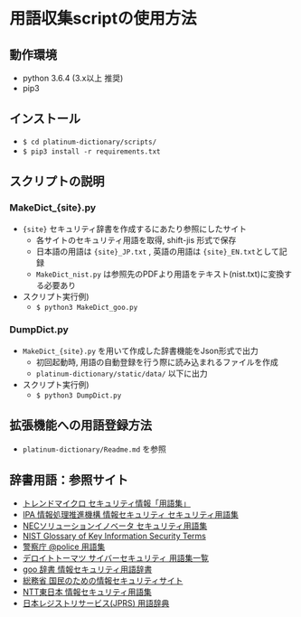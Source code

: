 # 用語収集scriptの使用方法

## 動作環境
- python 3.6.4 (3.x以上 推奨)
- pip3

## インストール
- `$ cd platinum-dictionary/scripts/`
- `$ pip3 install -r requirements.txt`

## スクリプトの説明

### MakeDict_{site}.py
- `{site}` セキュリティ辞書を作成するにあたり参照にしたサイト
  - 各サイトのセキュリティ用語を取得, shift-jis 形式で保存
  - 日本語の用語は `{site}_JP.txt` , 英語の用語は `{site}_EN.txt`として記録
  - `MakeDict_nist.py` は参照先のPDFより用語をテキスト(nist.txt)に変換する必要あり
- スクリプト実行例)
  - `$ python3 MakeDict_goo.py`

### DumpDict.py
- `MakeDict_{site}.py` を用いて作成した辞書機能をJson形式で出力
  - 初回起動時, 用語の自動登録を行う際に読み込まれるファイルを作成
  - `platinum-dictionary/static/data/` 以下に出力
- スクリプト実行例)
  - `$ python3 DumpDict.py`

## 拡張機能への用語登録方法
- `platinum-dictionary/Readme.md` を参照

## 辞書用語：参照サイト
- [トレンドマイクロ セキュリティ情報「用語集」](https://www.trendmicro.com/vinfo/jp/security/definition/a)
- [IPA 情報処理推進機構 情報セキュリティ セキュリティ用語集](https://www.ipa.go.jp/security/glossary/glossary.html)
- [NECソリューションイノベータ セキュリティ用語集](https://www.nec-solutioninnovators.co.jp/ss/insider/security-words/)
- [NIST Glossary of Key Information Security Terms](https://nvlpubs.nist.gov/nistpubs/ir/2013/NIST.IR.7298r2.pdf)
- [警察庁 @police 用語集](https://www.npa.go.jp/cyberpolice/words/index.html)
- [デロイトトーマツ サイバーセキュリティ 用語集一覧](https://www2.deloitte.com/jp/ja/pages/technology/articles/cyb/cyber-security-glossary.html)
- [goo 辞書 情報セキュリティ用語辞書](https://dictionary.goo.ne.jp/infsec/)
- [総務省 国民のための情報セキュリティサイト](https://www.soumu.go.jp/main_sosiki/joho_tsusin/security/glossary/01.html)
- [NTT東日本 情報セキュリティ用語集](https://business.ntt-east.co.jp/solution/security/glossary/)
- [日本レジストリサービス(JPRS) 用語辞典](https://jprs.jp/glossary/index.php)
